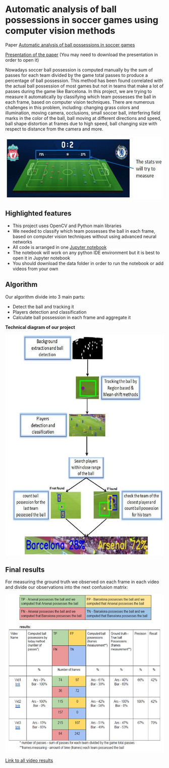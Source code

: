 # Automatic analysis of ball possessions in soccer games using computer vision methods

Paper [Automatic analysis of ball possessions in soccer games](https://github.com/orsho/Automatic-analysis-of-ball-possessions-in-soccer-games-/blob/main/Automatic%20Analysis%20of%20Ball%20Possessions%20in%20Soccer.pdf) 

[Presentation of the paper](https://drive.google.com/drive/folders/1aWsOPrmJxpLjyWoJXJGMWh5KnRHCGKR3?usp=sharing) (You may need to download the presentation in order to open it)

Nowadays soccer ball possession is computed manually by the sum of passes for each team
divided by the game total passes to produce a percentage of ball possession.
This method has been found correlated with the actual ball possession of most games but not in
teams that make a lot of passes during the game like Barcelona.
In this project, we are trying to measure it automatically by classifying which team possesses
the ball in each frame, based on computer vision techniques.
There are numerous challenges in this problem, including: changing grass colors and
illumination, moving camera, occlusions, small soccer ball, interfering field marks in the color of
the ball, ball moving at different directions and speed, ball shape distortion at frames due to high
speed, ball changing size with respect to distance from the camera and more.

<img src="https://github.com/orsho/Automatic-analysis-of-ball-possessions-in-soccer-games-/blob/main/Images/stats%20measured.JPG" width="500" height="200">

## Highlighted features

* This project uses OpenCV and Python main libraries
* We needed to classify which team possesses the ball in each frame, based on computer vision techniques without using advanced neural networks
* All code is arranged in one [Jupyter notebook](https://github.com/orsho/Automatic-analysis-of-ball-possessions-in-soccer-games-/blob/main/The%20notebook.ipynb)
* The notebook will work on any python IDE environment but it is best to open it in Jupyter notebook
* You should download the data folder in order to run the notebook or add videos from your own

## Algorithm

Our algorithm divide into 3 main parts:

* Detect the ball and tracking it
* Players detection and classification
* Calculate ball possession in each frame and aggregate it

**Technical diagram of our project**

<img src="https://github.com/orsho/Automatic-analysis-of-ball-possessions-in-soccer-games-/blob/main/Images/diagram_algo.JPG" width="600" height="700">

## Final results

For measuring the ground truth we observed on each frame in each video and divide our observations into the next confusion matrix:

<img src="https://github.com/orsho/Automatic-analysis-of-ball-possessions-in-soccer-games-/blob/main/Images/confusion%20matrix.JPG" width="750" height="500">

[Link to all video results](https://drive.google.com/drive/folders/1J6P6w-ALf77sT4xX5981NvOzzJoJS-Ib?usp=sharing) 


